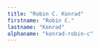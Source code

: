 ```yaml
---
title: "Robin C. Konrad"
firstname: "Robin C."
lastname: "Konrad"
alphaname: "konrad-robin-c"
---
```

